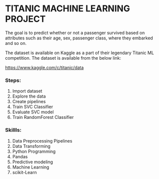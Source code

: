 # TITANIC MACHINE LEARNING PROJECT

The goal is to predict whether or not a passenger survived based on attributes such as their age, sex, passenger class, where they embarked and so on.

The dataset is available on Kaggle as a part of their legendary Titanic ML competition. The dataset is available from the below link:

https://www.kaggle.com/c/titanic/data

### Steps:
1. Import dataset
2. Explore the data
3. Create pipelines
4. Train SVC Classifier
5. Evaluate SVC model
6. Train RandomForest Classifier

### Skillls:
1. Data Preprocessing Pipelines
2. Data Transforming
3. Python Programming
4. Pandas
5. Predictive modeling
6. Machine Learning
7. scikit-Learn
